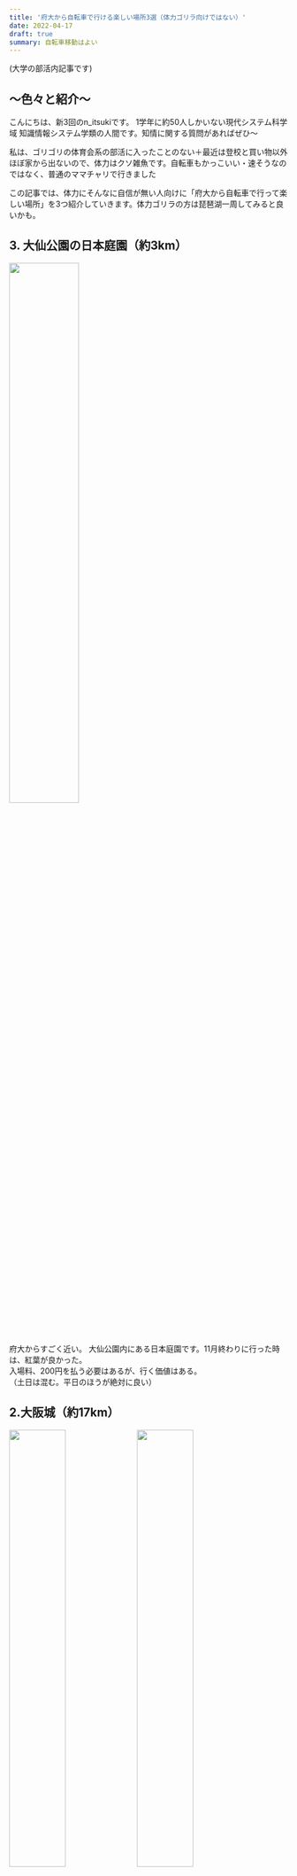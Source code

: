 ```yaml
---
title: '府大から自転車で行ける楽しい場所3選（体力ゴリラ向けではない）'
date: 2022-04-17
draft: true
summary: 自転車移動はよい
---
```

(大学の部活内記事です)

## ～色々と紹介～

こんにちは、新3回のn_itsukiです。  1学年に約50人しかいない現代システム科学域 知識情報システム学類の人間です。知情に関する質問があればぜひ～  

私は、ゴリゴリの体育会系の部活に入ったことのない＋最近は登校と買い物以外ほぼ家から出ないので、体力はクソ雑魚です。自転車もかっこいい・速そうなのではなく、普通のママチャリで行きました  

この記事では、体力にそんなに自信が無い人向けに「府大から自転車で行って楽しい場所」を3つ紹介していきます。体力ゴリラの方は琵琶湖一周してみると良いかも。


## 3. 大仙公園の日本庭園（約3km）
<img src="/images/random_post4/nihon_teien.jpg" width=50%><br>
府大からすごく近い。
大仙公園内にある日本庭園です。11月終わりに行った時は、紅葉が良かった。  
入場料、200円を払う必要はあるが、行く価値はある。  
（土日は混む。平日のほうが絶対に良い）

## 2.大阪城（約17km）
<p>
    <img src="/images/random_post4/osaka_castle.jpg" width=45%>
    <img src="/images/random_post4/ume.jpg" width=45%>
</p>
ちょっと遠い。最初に行った時はすごく遠く感じたが、慣れると割と近い。
大阪城の天守閣は学生証を持って行くと無料で登れます。景色は特に感動はしない。

ただ、梅林はすごく良い。色々な種類の梅が大量に生えてる。写真の腕が無いことが悔やまれる。

## 1.万博公園の日本庭園（約32km）
遠い、割と限界。
<p>
    <img src="/images/random_post4/banpaku_teien.jpg" width=45%>
    <img src="/images/random_post4/banpaku_teien2.jpg" width=45%>
</p>
すごくきれい。8つの庭園があり、それぞれ良い。庭園だけで2時間は居た。

## 番外編.住吉大社（約8km）
<img src="/images/random_post4/sumiyoshi_taisha.jpg" width=50%><br>
初めて行った時はすごく疲れた。    
赤い橋が有名そう。
実は？天王寺よりも近い

## 限界.和歌山城（約57km）
<p>
    <img src="/images/random_post4/wakayama_castle.jpg" width=45%>
    <img src="/images/random_post4/wakayama_castle_teien.jpg" width=45%>
</p>
４時間かかった。和歌山城周りも観光しようと思っていたが、諦めて帰った。県境の峠？がきつい。  
日帰りで行く場所ではない。合計100km超えはとち狂ってる、今なら絶対に行かない。